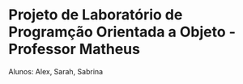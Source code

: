 
<h1>Projeto de Laboratório de Programção Orientada a Objeto - Professor Matheus</h1><p>Alunos: Alex, Sarah, Sabrina</p>
